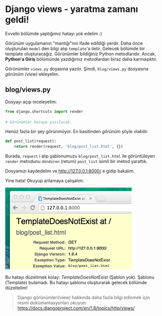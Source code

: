 # Django views - yaratma zamanı geldi!

Evvelki bölümde yaptığımız hatayı yok edelim :)

*Görünüm* uygulamanın "mantığı"nın ifade edildiği yerdir. Daha önce oluşturulan `model` den bilgi alıp `template`'a iletir. Gelecek bölümde bir template oluşturacağız. Görünümler bildiğiniz Python metodlarıdır. Ancak, **Python'a Giriş** bölümünde yazdığımız metodlardan biraz daha karmaşıktır.

Görünümler `views.py` doyasına yazılır. Şimdi, `blog/views.py` dosyasına *görünüm (view)* ekleyelim.

## blog/views.py

Dosyayı açıp inceleyelim:

```python 
from django.shortcuts import render

# Görünümler buraya yazılacak.
```

Henüz fazla bir şey görünmüyor. En basitinden *görünüm* şöyle olabilir.

```python 
def post_list(request):     
    return render(request, 'blog/post_list.html', {})
```

Burada, `request` i alıp şablonumuzu `blog/post_list.html` ile görüntüleyen `render` metodunu `döndüren` (return) `post_list` isimli bir metod yarattık.

Dosyamızı kaydedelim ve http://127.0.0.1:8000/ e gidip bakalım.

Yine hata! Okuyup anlamaya çalışalım:

![Hata][1]

 [1]: images/error.png

Bu hatayı düzeltmek kolay: *TemplateDoesNotExist* (Şablon yok). Şablonu (Template) bulamadı. Bu hatayı şablonu oluşturarak gelecek bölümde düzeltelim!

> Django görünümleri(view) hakkında daha fazla bilgi edinmek için resmi dokümantasyonları okuyun: https://docs.djangoproject.com/en/1.8/topics/http/views/
